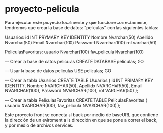# proyecto-pelicula

Para ejecutar este proyecto localmente y que funcione correctamente, tendremos que crear la base de datos: "peliculas" con las siguientes tablas:

Usuarios: 
id INT PRYMARY KEY IDENTITY
Nombre Nvarchar(50)
Apellido Nvarchar(50)
Email Nvarchar(100)
Password Nvarchar(100)
rol varchar(50)


PeliculasFavoritas:
usuario Nvarchar(100)
fav_pelicula Nvarchar(100)


-- Crear la base de datos peliculas 
CREATE DATABASE  peliculas;
GO

-- Usar la base de datos peliculas
USE peliculas;
GO

-- Crear la tabla Usuarios
CREATE TABLE Usuarios (
    id INT PRIMARY KEY IDENTITY,
    Nombre NVARCHAR(50),
    Apellido NVARCHAR(50),
    Email NVARCHAR(100),
    Password NVARCHAR(100),
    rol VARCHAR(50)
);

-- Crear la tabla PeliculasFavoritas
CREATE TABLE PeliculasFavoritas (
    usuario NVARCHAR(100),
    fav_pelicula NVARCHAR(100)
);



Este proyecto front se conecta al back por medio de baseURL que contiene la dirección de un eviroment a la dirección en que se pone a correr el back,
y por medio de archivos services.

